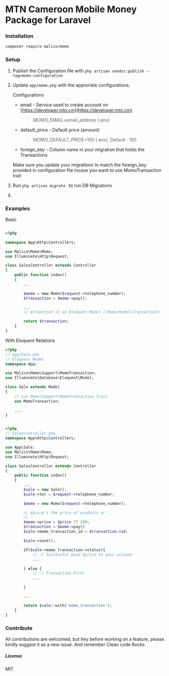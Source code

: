 # MTN Cameroon Mobile Money Package for Laravel

### Installation
```bash
composer require malico/momo
```
### Setup

1. Publish the Configuration file with ``` php artisan vendor:publish --tag=momo-configuration ```
2. Update  ``` app/momo.php ``` with the approriate configurations.

	Configurations
	* email - Service used to create account on 	[https://developer.mtn.cm](https://developer.mtn.cm)
		> MOMO_EMAIL=email_address (.env)
	* default_price - Default price (amount)
		> MOMO_DEFAULT_PRICE=100 (.env), Default : 100
	* foreign_key - Column name in your migration that holds the Transactions

	Make sure you update your migrations to match the foreign_key provided in configuration file incase you want to use MomoTransaction trait
3. Run ```php artisan migrate ``` to run DB Migrations
4.

### Examples
Basic
```php

<?php

namespace App\Http\Controllers;

use Malico\Momo\Momo;
use Illuminate\Http\Request;

class SalesController extends Controller
{
    public function index()
    {
    	...

        $momo = new Momo($request->telephone_number);
        $transaction = $momo->pay();

        ...
		// $tranction is an Eloquent Model (\Momo\Model\Transaction)

        return $transaction;
    }
}
```

With Eloquent Relations
```php
<?php
// app/Sale.php
// Eloquent Model
namespace App;

use Malico\Momo\Support\MomoTransaction;
use Illuminate\Database\Eloquent\Model;

class Sale extends Model
{
	// use Momo\Support\MomoTransaction Trait
    use MomoTransaction;

    ...
}
```

```php

<?php
// SalesController.php
namespace App\Http\Controllers;

use App\Sale;
use Malico\Momo\Momo;
use Illuminate\Http\Request;

class SalesController extends Controller
{
    public function index()
    {
    	...
        $sale = new Sale();
        $sale->tel = $request->telephone_number;

        $momo = new Momo($request->telephone_number);

        // $price's the price of products or ...
        //
        $momo->price = $price ?? 200;
        $transaction = $momo->pay()
        $sale->momo_transaction_id = $transaction->id;

        $sale->save();

        if($sale->momo_transaction->status){
        	// :) Successful paid $price to your account
        	...

        } else {
        	// :( Transaction Error
        	...

        }

        ...

        return $sale::with('momo_transaction');
    }
}
```

### Contribute
All contributions are welcomed, but hey before working on a feature, please kindly suggest it as a new issue. And remember Clean code Rocks.

##### License
MIT

